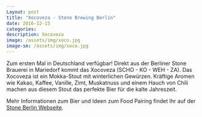 ```yaml
---
Layout: post
title: "Xocoveza - Stone Brewing Berlin"
date: 2016-12-15
categories:
description: Xocoveza
image: /assets/img/xoco.jpg
image-sm: /assets/img/xoco.jpg
---
```


Zum ersten Mal in Deutschland verfügbar! Direkt aus der Berliner Stone Brauerei in Mariedorf kommt das Xocoveza (SCHO - KO - WEH - ZA). 
Das Xocoveza ist ein Mokka-Stout mit winterlichen Gewürzen. Kräftige Aromen wie Kakao, Kaffee, Vanille, Zimt, Muskatnuss und 
einem Hauch von Chili machen aus diesem Stout das perfekte Bier für die kalte Jahreszeit.

Mehr Informationen zum Bier und Ideen zum Food Pairing findet Ihr auf der [Stone Berlin Webseite](http://www.stonebrewing.eu/beer/stone-seasonals/stone-xocoveza).
